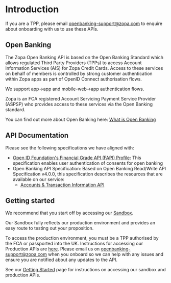 # Introduction

If you are a TPP, please email openbanking-support@zopa.com to enquire about onboarding with us to use these APIs.

## Open Banking

The Zopa Open Banking API is based on the Open Banking Standard which allows regulated Third Party Providers (TPPs) to access Account Information Services (AIS) for Zopa Credit Cards. Access to these services on behalf of members is controlled by strong customer authentication within Zopa apps as part of OpenID Connect authorisation flows.

We support app->app and mobile-web->app authentication flows.

Zopa is an FCA registered Account Servicing Payment Service Provider (ASPSP) who provides access to these services via the Open Banking standard.

You can find out more about Open Banking here: [What is Open Banking](https://www.openbanking.org.uk/customers/what-is-open-banking/)

## API Documentation

Please see the following specifications we have aligned with:

- [Open ID Foundation's Financial Grade API (FAPI) Profile](https://bitbucket.org/openid/fapi/src/master/Financial_API_WD_001.md): This specification enables user authentication of consents for open banking
- Open Banking API Specification: Based on Open Banking Read/Write API Specification v4.0.0, this specification describes the resources that are available on our service:
  - [Accounts & Transaction Information API](../swagger/account-info-openapi.yaml)

## Getting started

We recommend that you start off by accessing our [Sandbox](./docs/40-sandbox.md).

Our Sandbox fully reflects our production environment and provides an easy route to testing out your proposition.

To access the production environment, you must be a TPP authorised by the FCA or passported into the UK. Instructions for accessing our Production APIs are [here](./docs/30-production.md). Please email us on openbanking-support@zopa.com when you onboard so we can help with any issues and ensure you are notified about any updates to the API.

See our [Getting Started](./docs/20-getting-started.md) page for instructions on accessing our sandbox and production APIs.
